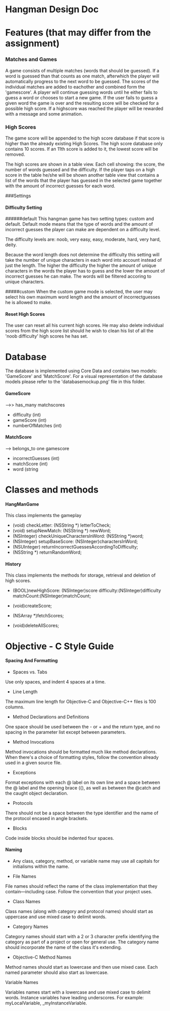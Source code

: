 Hangman Design Doc
===========


# Features (that may differ from the assignment)

### Matches and Games
A game consists of multiple matches (words that should be guessed). If a word is guessed than that counts as one match, afterwhich the player will automatically progress to the next word to be guessed. The scores of the individual matches are added to eachother and combined form the 'gamescore'. A player will continue guessing words until he either fails to guess a word or chooses to start a new game. If the user fails to guess a given word the game is over and the resulting score will be checked for a possible high score. If a highscore was reached the player will be rewarded with a message and some animation.

### High Scores
The game score will be appended to the high score database if that score is higher than the already existing High Scores.
The high score database only contains 10 scores. If an 11th score is added to it, the lowest score will be removed.

The high scores are shown in a table view. Each cell showing: the score, the number of words guessed and the difficulty. If the player taps on a high score in the table he/she will be shown another table view that contains a list of the words that the player has guessed in the selected game together with the amount of incorrect guesses for each word.

###Settings

#### Difficulty Setting

######default
This hangman game has two setting types: custom and default. Default mode means that the type of words and the amount of incorrect guesses the player can make are dependent on a difficulty level.

The difficulty levels are: noob, very easy, easy, moderate, hard, very hard, deity.

Because the word length does not determine the difficulty this setting will take the number of unique characters in each word into account instead of just the length.
The higher the difficulty the higher the amount of unique characters in the words the player has to guess and the lower the amount of incorrect guesses he can make.
The words will be filtered accoring to unique characters.

#####custom
When the custom game mode is selected, the user may select his own maximum word length and the amount of incorrectguesses he is allowed to make.

#### Reset High Scores
The user can reset all his current high scores. He may also delete individual scores from the high score list should he wish to clean his list of all the 'noob difficulty' high scores he has set.


Database
==========
The database is implemented using Core Data and contains two models: 'GameScore' and 'MatchScore'.
For a visual representation of the database models please refer to the 'databasemockup.png' file in this folder.

#### GameScore
-->> has_many matchscores

- difficulty  (int)
- gameScore     (int)
- numberOfMatches   (int)

#### MatchScore
--> belongs_to one gamescore

- incorrectGuesses (int)
- matchScore (int)
- word (string



Classes and methods
========

#### HangManGame
This class implements the gameplay

- (void) checkLetter: (NSString *) letterToCheck;
- (void) setupNewMatch: (NSString *) newWord;
- (NSInteger) checkUniqueCharactersInWord: (NSString *)word;
- (NSInteger) setupBaseScore: (NSInteger)charactersInWord;
- (NSUInteger) returnIncorrectGuessesAccordingToDifficulty;
- (NSString *) returnRandomWord;

#### History
This class implements the methods for storage, retrieval and deletion of high scores.

- (BOOL)newHighScore: (NSInteger)score
          difficulty:(NSInteger)difficulty
          matchCount:(NSInteger)matchCount;

- (void)createScore;
- (NSArray *)fetchScores;

- (void)deleteAllScores;


Objective - C Style Guide 
========

#### Spacing And Formatting

- Spaces vs. Tabs

Use only spaces, and indent 4 spaces at a time.

- Line Length

The maximum line length for Objective-C and Objective-C++ files is 100 columns.

- Method Declarations and Definitions

One space should be used between the - or + and the return type, and no spacing in the parameter list except between parameters.

- Method Invocations

Method invocations should be formatted much like method declarations. When there's a choice of formatting styles, follow the convention already used in a given source file.

- Exceptions

Format exceptions with each @ label on its own line and a space between the @ label and the opening brace ({), as well as between the @catch and the caught object declaration.

- Protocols

There should not be a space between the type identifier and the name of the protocol encased in angle brackets.

- Blocks

Code inside blocks should be indented four spaces.

#### Naming

- Any class, category, method, or variable name may use all capitals for initialisms within the name.


- File Names

File names should reflect the name of the class implementation that they contain—including case. Follow the convention that your project uses. 

- Class Names

Class names (along with category and protocol names) should start as uppercase and use mixed case to delimit words.

- Category Names

Category names should start with a 2 or 3 character prefix identifying the category as part of a project or open for general use. The category name should incorporate the name of the class it's extending.

- Objective-C Method Names

Method names should start as lowercase and then use mixed case. Each named parameter should also start as lowercase.

Variable Names

Variables names start with a lowercase and use mixed case to delimit words. Instance variables have leading underscores. For example: myLocalVariable, _myInstanceVariable.



